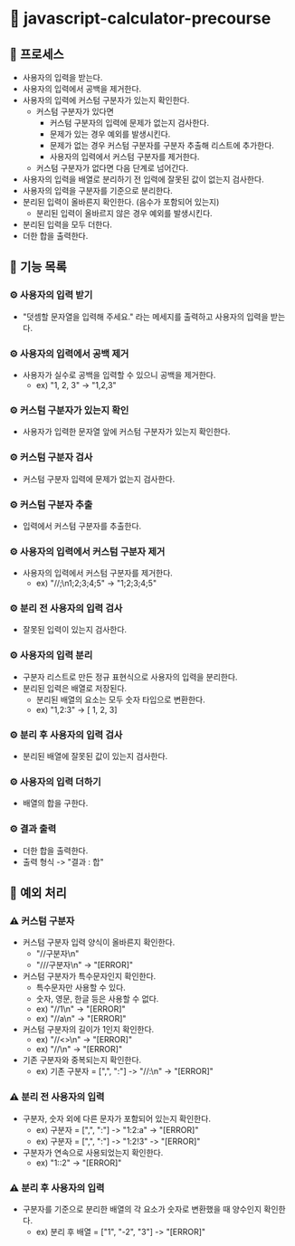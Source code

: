 # 🧮 javascript-calculator-precourse

## 📁 프로세스

- 사용자의 입력을 받는다.
- 사용자의 입력에서 공백을 제거한다.
- 사용자의 입력에 커스텀 구분자가 있는지 확인한다.
  - 커스텀 구분자가 있다면
    - 커스텀 구분자의 입력에 문제가 없는지 검사한다.
    - 문제가 있는 경우 예외를 발생시킨다.
    - 문제가 없는 경우 커스텀 구분자를 구분자 추출해 리스트에 추가한다.
    - 사용자의 입력에서 커스텀 구분자를 제거한다.
  - 커스텀 구분자가 없다면 다음 단계로 넘어간다.
- 사용자의 입력을 배열로 분리하기 전 입력에 잘못된 값이 없는지 검사한다.
- 사용자의 입력을 구분자를 기준으로 분리한다.
- 분리된 입력이 올바른지 확인한다. (음수가 포함되어 있는지)
  - 분리된 입력이 올바르지 않은 경우 예외를 발생시킨다.
- 분리된 입력을 모두 더한다.
- 더한 합을 출력한다.

## 🧰 기능 목록

### ⚙️ 사용자의 입력 받기

- "덧셈할 문자열을 입력해 주세요." 라는 메세지를 출력하고 사용자의 입력을 받는다.

### ⚙️ 사용자의 입력에서 공백 제거

- 사용자가 실수로 공백을 입력할 수 있으니 공백을 제거한다.
  - ex) "1, 2, 3" -> "1,2,3"

### ⚙️ 커스텀 구분자가 있는지 확인

- 사용자가 입력한 문자열 앞에 커스텀 구분자가 있는지 확인한다.

### ⚙️ 커스텀 구분자 검사

- 커스텀 구분자 입력에 문제가 없는지 검사한다.

### ⚙️ 커스텀 구분자 추출

- 입력에서 커스텀 구분자를 추출한다.

### ⚙️ 사용자의 입력에서 커스텀 구분자 제거

- 사용자의 입력에서 커스텀 구분자를 제거한다.
  - ex) "//;\n1;2;3;4;5" -> "1;2;3;4;5"

### ⚙️ 분리 전 사용자의 입력 검사

- 잘못된 입력이 있는지 검사한다.

### ⚙️ 사용자의 입력 분리

- 구분자 리스트로 만든 정규 표현식으로 사용자의 입력을 분리한다.
- 분리된 입력은 배열로 저장된다.
  - 분리된 배열의 요소는 모두 숫자 타입으로 변환한다.
  - ex) "1,2:3" -> [ 1, 2, 3]

### ⚙️ 분리 후 사용자의 입력 검사

- 분리된 배열에 잘못된 값이 있는지 검사한다.

### ⚙️ 사용자의 입력 더하기

- 배열의 합을 구한다.

### ⚙️ 결과 출력

- 더한 합을 출력한다.
- 출력 형식 -> "결과 : 합"

## 🤔 예외 처리

### ⚠️ 커스텀 구분자

- 커스텀 구분자 입력 양식이 올바른지 확인한다.
  - "//구분자\n"
  - "///구분자\n" -> "[ERROR]"
- 커스텀 구분자가 특수문자인지 확인한다.
  - 특수문자만 사용할 수 있다.
  - 숫자, 영문, 한글 등은 사용할 수 없다.
  - ex) "//1\n" -> "[ERROR]"
  - ex) "//a\n" -> "[ERROR]"
- 커스텀 구분자의 길이가 1인지 확인한다.
  - ex) "//<>\n" -> "[ERROR]"
  - ex) "//\n" -> "[ERROR]"
- 기존 구분자와 중복되는지 확인한다.
  - ex) 기존 구분자 = [",", ":"] -> "//:\n" -> "[ERROR]"

### ⚠️ 분리 전 사용자의 입력

- 구분자, 숫자 외에 다른 문자가 포함되어 있는지 확인한다.
  - ex) 구분자 = [",", ":"] -> "1:2:a" -> "[ERROR]"
  - ex) 구분자 = [",", ":"] -> "1:2!3" -> "[ERROR]"
- 구분자가 연속으로 사용되었는지 확인한다.
  - ex) "1::2" -> "[ERROR]"

### ⚠️ 분리 후 사용자의 입력

- 구분자를 기준으로 분리한 배열의 각 요소가 숫자로 변환했을 때 양수인지 확인한다.
  - ex) 분리 후 배열 = ["1", "-2", "3"] -> "[ERROR]"
